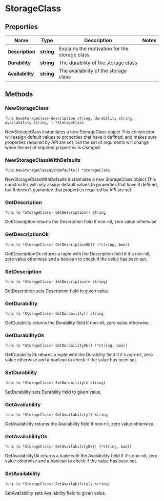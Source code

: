 # StorageClass

## Properties

|Name | Type | Description | Notes|
|------------ | ------------- | ------------- | -------------|
|**Description** | **string** | Explains the motivation for the storage class | |
|**Durability** | **string** | The durability of the storage class | |
|**Availability** | **string** | The availability of the storage class | |

## Methods

### NewStorageClass

`func NewStorageClass(description string, durability string, availability string, ) *StorageClass`

NewStorageClass instantiates a new StorageClass object
This constructor will assign default values to properties that have it defined,
and makes sure properties required by API are set, but the set of arguments
will change when the set of required properties is changed

### NewStorageClassWithDefaults

`func NewStorageClassWithDefaults() *StorageClass`

NewStorageClassWithDefaults instantiates a new StorageClass object
This constructor will only assign default values to properties that have it defined,
but it doesn't guarantee that properties required by API are set

### GetDescription

`func (o *StorageClass) GetDescription() string`

GetDescription returns the Description field if non-nil, zero value otherwise.

### GetDescriptionOk

`func (o *StorageClass) GetDescriptionOk() (*string, bool)`

GetDescriptionOk returns a tuple with the Description field if it's non-nil, zero value otherwise
and a boolean to check if the value has been set.

### SetDescription

`func (o *StorageClass) SetDescription(v string)`

SetDescription sets Description field to given value.


### GetDurability

`func (o *StorageClass) GetDurability() string`

GetDurability returns the Durability field if non-nil, zero value otherwise.

### GetDurabilityOk

`func (o *StorageClass) GetDurabilityOk() (*string, bool)`

GetDurabilityOk returns a tuple with the Durability field if it's non-nil, zero value otherwise
and a boolean to check if the value has been set.

### SetDurability

`func (o *StorageClass) SetDurability(v string)`

SetDurability sets Durability field to given value.


### GetAvailability

`func (o *StorageClass) GetAvailability() string`

GetAvailability returns the Availability field if non-nil, zero value otherwise.

### GetAvailabilityOk

`func (o *StorageClass) GetAvailabilityOk() (*string, bool)`

GetAvailabilityOk returns a tuple with the Availability field if it's non-nil, zero value otherwise
and a boolean to check if the value has been set.

### SetAvailability

`func (o *StorageClass) SetAvailability(v string)`

SetAvailability sets Availability field to given value.



